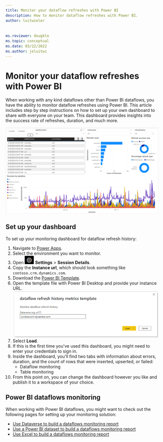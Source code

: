 ```yaml
---
title: Monitor your dataflow refreshes with Power BI
description: How to monitor dataflow refreshes with Power BI.
author: luitwieler


ms.reviewer: dougklo
ms.topic: conceptual
ms.date: 03/22/2022
ms.author: jeluitwi
---
```


# Monitor your dataflow refreshes with Power BI

When working with any kind dataflows other than Power BI dataflows, you have the ability to monitor dataflow refreshes using Power BI. This article includes step by step instructions on how to set up your own dashboard to share with everyone on your team. This dashboard provides insights into the success rate of refreshes, duration, and much more.

[![Image of the dashboard with dataflow duration, refresh count, and refresh success rate graphs.](media/refreshhistory-dashboard/dashboard-preview.PNG)](media/refreshhistory-dashboard/dashboard-preview.PNG#lightbox)

## Set up your dashboard

To set up your monitoring dashboard for dataflow refresh history:

1. Navigate to [Power Apps](https://make.powerapps.com/).
1. Select the environment you want to monitor.
1. Open ![Image of a gear.](media/refreshhistory-dashboard/gear-icon.PNG) **Settings** > **Session Details**.
1. Copy the **Instance url**, which should look something like `contoso.crm.dynamics.com`.
1. Download the [Power BI Template](https://download.microsoft.com/download/f/1/9/f195fb57-495a-4487-9317-fe00816afd88/dataflow%20refresh%20history%20metrics%20template.pbit).
1. Open the template file with Power BI Desktop and provide your instance URL.
    ![Image of a screen to input your dataverse org URL.](media/refreshhistory-dashboard/template-parameter.PNG)
1. Select **Load**.
1. If this is the first time you've used this dashboard, you might need to enter your credentials to sign in.
1. Inside the dashboard, you'll find two tabs with information about errors, duration, and the count of rows that were inserted, upserted, or failed:
    * Dataflow monitoring
    * Table monitoring
1. From this point on, you can change the dashboard however you like and publish it to a workspace of your choice.

## Power BI dataflows monitoring

When working with Power BI dataflows, you might want to check out the following pages for setting up your monitoring solution:

* [Use Dataverse to build a dataflows monitoring report](./load-dataflow-metadata-into-dataverse-table.md)
* [Use a Power BI dataset to build a dataflows monitoring report](./load-dataflow-metadata-into-power-bi-dataset.md)
* [Use Excel to build a dataflows monitoring report](./load-dataflow-metadata-into-excel-online.md)